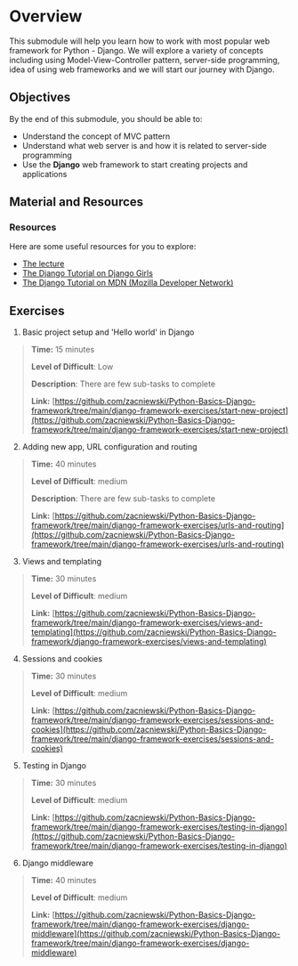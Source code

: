 # Overview

This submodule will help you learn how to work with most popular web framework for Python - Django. We will explore a variety of concepts including using Model-View-Controller pattern, server-side programming, idea of using web frameworks and we will start our journey with Django.

## Objectives

By the end of this submodule, you should be able to:

* Understand the concept of MVC pattern
* Understand what web server is and how it is related to server-side programming
* Use the **Django** web framework to start creating projects and applications

## Material and Resources

### Resources

Here are some useful resources for you to explore:

* [The lecture](https://docs.google.com/presentation/d/1-yZjXlJYil2NfeydVLN-b3PS1HvP15NcvIx0GubLA7g/edit?usp=sharing)
* [The Django Tutorial on Django Girls](https://tutorial.djangogirls.org/en/)
* [The Django Tutorial on MDN (Mozilla Developer Network)](https://developer.mozilla.org/en-US/docs/Learn/Server-side/Django)


## Exercises

1. Basic project setup and 'Hello world' in Django
> **Time:** 15 minutes
>
> **Level of Difficult**: Low
>
> **Description**: There are few sub-tasks to complete
>
> **Link:** [https://github.com/zacniewski/Python-Basics-Django-framework/tree/main/django-framework-exercises/start-new-project](https://github.com/zacniewski/Python-Basics-Django-framework/tree/main/django-framework-exercises/start-new-project)
>

2. Adding new app, URL configuration and routing 
> **Time:** 40 minutes
>
> **Level of Difficult**: medium
>
> **Description**: There are few sub-tasks to complete
>
> **Link:** [https://github.com/zacniewski/Python-Basics-Django-framework/tree/main/django-framework-exercises/urls-and-routing](https://github.com/zacniewski/Python-Basics-Django-framework/tree/main/django-framework-exercises/urls-and-routing)
>

3. Views and templating
> **Time:** 30 minutes
>
> **Level of Difficult**: medium
>
> **Link:** [https://github.com/zacniewski/Python-Basics-Django-framework/tree/main/django-framework-exercises/views-and-templating](https://github.com/zacniewski/Python-Basics-Django-framework/django-framework-exercises/views-and-templating)
>

4. Sessions and cookies
> **Time:** 30 minutes
>
> **Level of Difficult**: medium
>
> **Link:** [https://github.com/zacniewski/Python-Basics-Django-framework/tree/main/django-framework-exercises/sessions-and-cookies](https://github.com/zacniewski/Python-Basics-Django-framework/tree/main/django-framework-exercises/sessions-and-cookies)
>

5. Testing in Django
> **Time:** 30 minutes
>
> **Level of Difficult**: medium
>
> **Link:** [https://github.com/zacniewski/Python-Basics-Django-framework/tree/main/django-framework-exercises/testing-in-django](https://github.com/zacniewski/Python-Basics-Django-framework/tree/main/django-framework-exercises/testing-in-django)
>


6. Django middleware
> **Time:** 40 minutes
>
> **Level of Difficult**: medium
>
> **Link:** [https://github.com/zacniewski/Python-Basics-Django-framework/tree/main/django-framework-exercises/django-middleware](https://github.com/zacniewski/Python-Basics-Django-framework/tree/main/django-framework-exercises/django-middleware)
>
